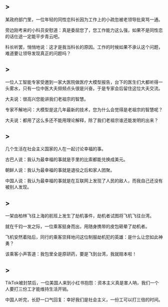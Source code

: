
## >

某政府部门里，一位年轻的同性恋科长因为工作上的小疏忽被老领导批臭骂一通。

旁边刚考来的小科员安慰道：真是委屈您了，您工作能力这么强，如果不是同性恋的话仕途一定能平步青云吧。

科长听罢，悄悄地说：这才是我当科长的原因。工作的时候如果不承认这个问题，难道要让领导发现真正的问题吗？


## >

一位人工智能专家受邀到一家大医院做医疗大模型报告，台下的医生们大都听得一头雾水，只有一位中医大夫频频点头很是兴奋。于是专家会后留住这位大夫交流。

大夫说：很高兴您能讲我们老祖宗的智慧。

专家不解地问：大模型是这几年最新的技术，您为什么会觉得是老祖宗的智慧呢？

大夫说：都用了这么多还不能用理论解释，除了我们老祖宗谁还能发明的出来？

## >

几个生活在社会主义国家的人在一起讨论幸福的事。

古巴人说：我认为最幸福的事就是手里的比索都能兑换成美元。

朝鲜人说：我认为最幸福的事就是退役之后和家人团聚。

中国人说：我认为最幸福的事就是在互联网上发现了人民的敌人，而我自己还没有被别人发现。


## >

一架由柏林飞往上海的航班上发生了劫机事件，劫机者试图将飞机飞往台湾。

就在千钧一发之际，一位乘客挺身而出，用随身携带的皮包砸晕了劫机者。

飞机安然着陆后，同行的乘客崇拜地问这位制服劫机犯的英雄：是什么让您如此神勇？

该乘客小声答道：我包里全是原研药，要是飞到台湾，我就赔本啦！


## >

TikTok被封禁后，一位美国人来到小红书抱怨：资本主义真是害人呐，我们一个人要打三份工才能维持生活开销。

中国人听完，长舒一口气回复：幸好我们是社会主义，一份工可以打三倍的时间。
